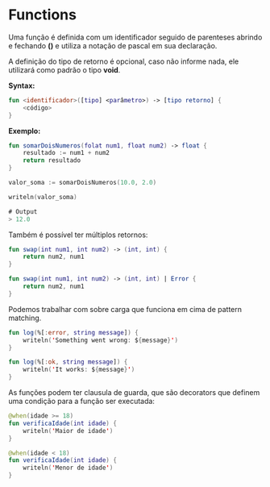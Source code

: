 # Functions

Uma função é definida com um identificador seguido de parenteses abrindo e fechando **\(\)** e utiliza a notação de pascal em sua declaração.

A definição do tipo de retorno é opcional, caso não informe nada, ele utilizará como padrão o tipo **void**.

**Syntax:**

```kotlin
fun <identificador>([tipo] <parâmetro>) -> [tipo retorno] {
    <código>
}
```

**Exemplo:**

```kotlin
fun somarDoisNumeros(folat num1, float num2) -> float {
    resultado := num1 + num2
    return resultado
}

valor_soma := somarDoisNumeros(10.0, 2.0)

writeln(valor_soma)

# Output
> 12.0
```

Também é possível ter múltiplos retornos:

```kotlin
fun swap(int num1, int num2) -> (int, int) {
    return num2, num1
}
```

```kotlin
fun swap(int num1, int num2) -> (int, int) | Error {
    return num2, num1
}
```

Podemos trabalhar com sobre carga que funciona em cima de pattern matching.

```kotlin
fun log(%[:error, string message]) {
    writeln('Something went wrong: ${message}')
}

fun log(%[:ok, string message]) {
    writeln('It works: ${message}')
}
```

As funções podem ter clausula de guarda, que são decorators que definem uma condição para a função ser executada:

```kotlin
@when(idade >= 18)
fun verificaIdade(int idade) {
    writeln('Maior de idade')
}

@when(idade < 18)
fun verificaIdade(int idade) {
    writeln('Menor de idade')
}
```

